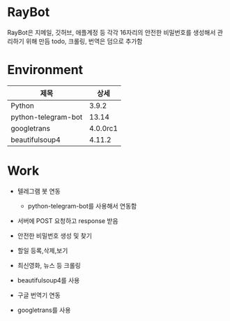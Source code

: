 # RayBot

RayBot은 지메일, 깃허브, 애플계정 등 각각 16자리의 안전한 비밀번호를 생성해서 관리하기 위해 만듬 todo, 크롤링, 번역은 덤으로 추가함

# Environment
|제목|상세|
|------|---|
|Python|3.9.2|
|python-telegram-bot|13.14|
|googletrans|4.0.0rc1|
|beautifulsoup4|4.11.2|

# Work
* 텔레그램 봇 연동
  * python-telegram-bot를 사용해서 연동함

* 서버에 POST 요청하고 response 받음

* 안전한 비밀번호 생성 및 찾기

* 할일 등록,삭제,보기

* 최신영화, 뉴스 등 크롤링
 * beautifulsoup4를 사용

* 구글 번역기 연동
 * googletrans를 사용
